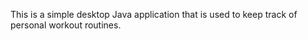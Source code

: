 This is a simple desktop Java application that is used to keep track of personal workout routines. 
